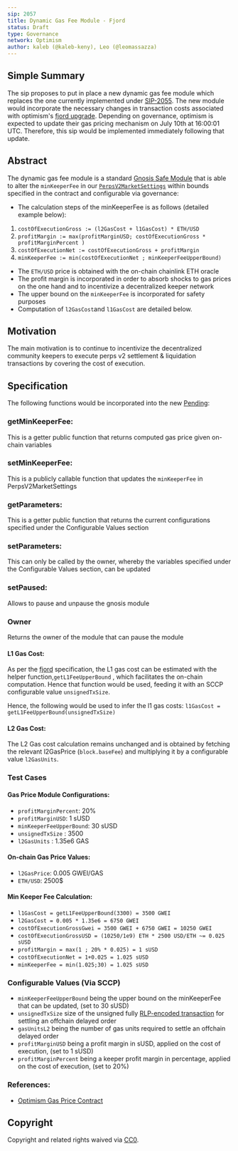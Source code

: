 ```yaml
---
sip: 2057
title: Dynamic Gas Fee Module - Fjord
status: Draft
type: Governance
network: Optimism
author: kaleb (@kaleb-keny), Leo (@leomassazza)
---
```


## Simple Summary

The sip proposes to put in place a new dynamic gas fee module which replaces the one currently implemented under [SIP-2055](https://sips.synthetix.io/sips/sip-2055/). The new module would incorporate the necessary changes in transaction costs associated with optimism's [fjord upgrade](https://docs.optimism.io/builders/notices/fjord-changes). Depending on governance, optimism is expected to update their gas pricing mechanism on July 10th at 16:00:01 UTC. Therefore, this sip would be implemented immediately following that update.

## Abstract

<!--A short (~200 word) description of the proposed change, the abstract should clearly describe the proposed change. This is what *will* be done if the SIP is implemented, not *why* it should be done or *how* it will be done. If the SIP proposes deploying a new contract, write, "we propose to deploy a new contract that will do x".-->

The dynamic gas fee module is a standard [Gnosis Safe Module](https://help.safe.global/en/articles/4934378-what-is-a-module) that is able to alter the `minKeeperFee` in our [`PerpsV2MarketSettings`](https://optimistic.etherscan.io/address/0x649F44CAC3276557D03223Dbf6395Af65b11c11c) within bounds specified in the contract and configurable via governance:
- The calculation steps of the minKeeperFee is as follows (detailed example below):
 1) `costOfExecutionGross := (l2GasCost + l1GasCost) * ETH/USD`
 2) `profitMargin := max(profitMarginUSD; costOfExecutionGross * profitMarginPercent )`
 3) `costOfExecutionNet := costOfExecutionGross + profitMargin`
 4) `minKeeperFee := min(costOfExecutionNet ; minKeeperFeeUpperBound)`
- The `ETH/USD` price is obtained with the on-chain chainlink ETH oracle
- The profit margin is incorporated in order to absorb shocks to gas prices on the one hand and to incentivize a decentralized keeper network
- The  upper bound on the `minKeeperFee` is incorporated for safety purposes
- Computation of `l2GasCost`and `l1GasCost` are detailed below.

## Motivation

The main motivation is to continue to incentivize the decentralized community keepers to execute perps v2 settlement & liquidation transactions by covering the cost of execution.

## Specification

The following functions would be incorporated into the new [Pending]():

### getMinKeeperFee:
This is a getter public function that returns computed gas price given on-chain variables

### setMinKeeperFee:
This is a publicly callable function that updates the `minKeeperFee` in PerpsV2MarketSettings

### getParameters:
This is a getter public function that returns the current configurations specified under the  Configurable Values section

### setParameters:
This can only be called by the owner, whereby the variables specified under the Configurable Values section, can be updated

### setPaused:
Allows to pause and unpause the gnosis module

### Owner
Returns the owner of the module that can pause the module


#### L1 Gas Cost:
As per the [fjord](https://specs.optimism.io/fjord/exec-engine.html#fees) specification, the L1 gas cost can be estimated with the helper function,`getL1FeeUpperBound` , which facilitates the on-chain computation. Hence that function would be used, feeding it with an SCCP configurable value `unsignedTxSize`.

Hence, the following would be used to infer the l1 gas costs:
`l1GasCost = getL1FeeUpperBound(unsignedTxSize)`

#### L2 Gas Cost:
The L2 Gas cost calculation remains unchanged and is obtained by fetching the relevant l2GasPrice (`block.baseFee`) and multiplying it by a configurable value `l2GasUnits`.

### Test Cases

#### Gas Price Module Configurations:
- `profitMarginPercent`: 20%
- `profitMarginUSD`: 1 sUSD
- `minKeeperFeeUpperBound`: 30 sUSD
- `unsignedTxSize` : 3500
- `l2GasUnits` : 1.35e6 GAS

#### On-chain Gas Price Values:
- `l2GasPrice`: 0.005 GWEI/GAS
- `ETH/USD`: 2500$

#### Min Keeper Fee Calculation:
- `l1GasCost = getL1FeeUpperBound(3300) = 3500 GWEI`
- `l2GasCost = 0.005 * 1.35e6 = 6750 GWEI`
- `costOfExecutionGrossGwei = 3500 GWEI + 6750 GWEI = 10250 GWEI`
- `costOfExecutionGrossUSD = (10250/1e9) ETH * 2500 USD/ETH ~= 0.025 sUSD`
- `profitMargin = max(1 ; 20% * 0.025) = 1 sUSD`
- `costOfExecutionNet = 1+0.025 = 1.025 sUSD`
- `minKeeperFee = min(1.025;30) = 1.025 sUSD`

### Configurable Values (Via SCCP)

- `minKeeperFeeUpperBound` being the upper bound on the minKeeperFee that can be updated, (set to 30 sUSD)
- `unsignedTxSize`  size of the unsigned fully [RLP-encoded transaction](https://sepolia-optimism.etherscan.io/getRawTx?tx=0x6b614d3dd27c66b98f83055108509a8fcdaf9cc2924878345cb49ac3d91e338b) for settling an offchain delayed order
- `gasUnitsL2` being the number of gas units required to settle an offchain delayed order 
- `profitMarginUSD` being a profit margin in sUSD, applied on the cost of execution, (set to 1 sUSD)
- `profitMarginPercent` being a keeper profit margin in percentage, applied on the cost of execution, (set to 20%)

### References:
- [Optimism Gas Price Contract](https://vscode.blockscan.com/optimism-testnet/0xa919894851548179a0750865e7974da599c0fac7)

## Copyright

Copyright and related rights waived via [CC0](https://creativecommons.org/publicdomain/zero/1.0/).
